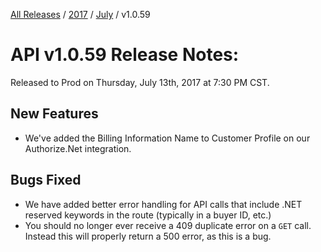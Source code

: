[All Releases](../../README.md) / [2017](../README.md) / [July](README.md) / v1.0.59
# API v1.0.59 Release Notes:

Released to Prod on Thursday, July 13th, 2017 at 7:30 PM CST.

## New Features

- We've added the Billing Information Name to Customer Profile on our Authorize.Net integration.

## Bugs Fixed

- We have added better error handling for API calls that include .NET reserved keywords in the route (typically in a buyer ID, etc.) 
- You should no longer ever receive a 409 duplicate error on a `GET` call. Instead this will properly return a 500 error, as this is a bug.




